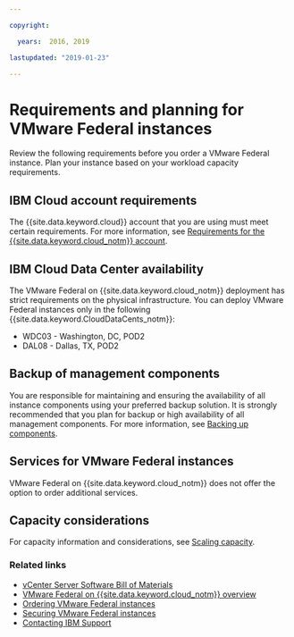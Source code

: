```yaml
---

copyright:

  years:  2016, 2019

lastupdated: "2019-01-23"

---
```


# Requirements and planning for VMware Federal instances

Review the following requirements before you order a VMware Federal instance. Plan your instance based on your workload capacity requirements.

## IBM Cloud account requirements

The {{site.data.keyword.cloud}} account that you are using must meet certain requirements. For more information, see [Requirements for the {{site.data.keyword.cloud_notm}} account](/docs/services/vmwaresolutions/vmonic/slaccountrequirement.html).

## IBM Cloud Data Center availability

The VMware Federal on {{site.data.keyword.cloud_notm}} deployment has strict requirements on the physical infrastructure. You can deploy VMware Federal instances only in the following {{site.data.keyword.CloudDataCents_notm}}:
- WDC03 - Washington, DC, POD2
- DAL08 - Dallas, TX, POD2

## Backup of management components

You are responsible for maintaining and ensuring the availability of all instance components using your preferred backup solution. It is strongly recommended that you plan for backup or high availability of all management components. For more information, see [Backing up components](/docs/services/vmwaresolutions/archiref/solution/solution_backingup.html).

## Services for VMware Federal instances

VMware Federal on {{site.data.keyword.cloud_notm}} does not offer the option to order additional services.

## Capacity considerations

For capacity information and considerations, see [Scaling capacity](/docs/services/vmwaresolutions/archiref/solution/solution_scaling.html).

### Related links

* [vCenter Server Software Bill of Materials](/docs/services/vmwaresolutions/vcenter/vc_bom.html)
* [VMware Federal on {{site.data.keyword.cloud_notm}} overview](/docs/services/vmwaresolutions/vcenter/vc_fed_overview.html)
* [Ordering VMware Federal instances](/docs/services/vmwaresolutions/vcenter/vc_fed_orderinginstance.html)
* [Securing VMware Federal instances](/docs/services/vmwaresolutions/vcenter/vc_fed_securinginstance.html)
* [Contacting IBM Support](/docs/services/vmwaresolutions/vmonic/trbl_support.html)
